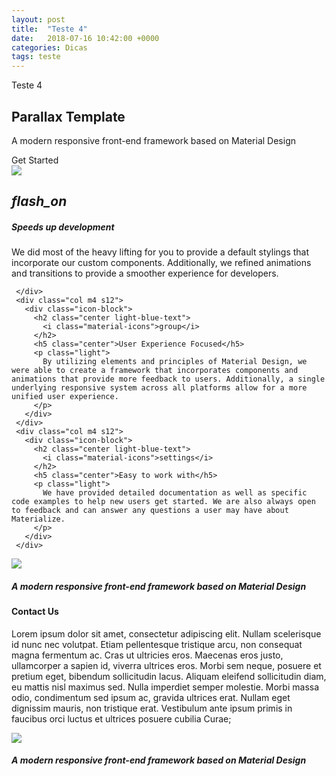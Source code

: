 ```yaml
---
layout: post
title:  "Teste 4"
date:   2018-07-16 10:42:00 +0000
categories: Dicas
tags: teste
---
```


Teste 4

<!-- Content -->
<div class="parallax-container center valign-wrapper">
  <div class="container">
    <div class="row">
      <div class="col s12 white-text">
        <h2 class="teal-text teal-text lighten-2">Parallax Template</h2>
        <p>A modern responsive front-end framework based on Material Design</p>
        <a class="waves-effect waves-light btn-large teal lighten-2">Get Started</a>
      </div>
    </div>
  </div>
  
  <div class="parallax">
    <img src="https://images.unsplash.com/photo-1429081172764-c0ee67ab9afd?dpr=1&auto=format&fit=crop&w=1500&h=927&q=80&cs=tinysrgb&crop=">
  </div>

</div>

<div class="container">
  <div class="row">
     <div class="col m4 s12">
       <div class="icon-block">
         <h2 class="center light-blue-text">
           <i class="material-icons">flash_on</i>  
         </h2>
         <h5 class="center">Speeds up development</h5>
         <p class="light">
           We did most of the heavy lifting for you to provide a default stylings that incorporate our custom components. Additionally, we refined animations and transitions to provide a smoother experience for developers.
         </p>
       </div>
       
     </div>
     <div class="col m4 s12">
       <div class="icon-block">
         <h2 class="center light-blue-text">
           <i class="material-icons">group</i>  
         </h2>
         <h5 class="center">User Experience Focused</h5>
         <p class="light">
           By utilizing elements and principles of Material Design, we were able to create a framework that incorporates components and animations that provide more feedback to users. Additionally, a single underlying responsive system across all platforms allow for a more unified user experience.
         </p>
       </div> 
     </div>
     <div class="col m4 s12">
       <div class="icon-block">
         <h2 class="center light-blue-text">
           <i class="material-icons">settings</i>  
         </h2>
         <h5 class="center">Easy to work with</h5>
         <p class="light">
           We have provided detailed documentation as well as specific code examples to help new users get started. We are also always open to feedback and can answer any questions a user may have about Materialize.
         </p>
       </div> 
     </div>
   </div>
</div>

<div class="parallax-container center valign-wrapper">
  <div class="parallax"><img src="https://images.unsplash.com/photo-1463780324318-d1a8ddc05a11?dpr=1&auto=format&fit=crop&w=1500&h=1000&q=80&cs=tinysrgb&crop=">
  </div>
  
  <div class="container white-text">
    <div class="row">
      <div class="col s12">
        <h5>A modern responsive front-end framework based on Material Design</h5>
      </div>
    </div>
  </div>
</div>

<div class="container center-align">
 <div class="section">
    <div class="row">
    <div class="col s12">
      <h4>Contact Us</h4>
      <p class="light left-align">
        Lorem ipsum dolor sit amet, consectetur adipiscing elit. Nullam scelerisque id nunc nec volutpat. Etiam pellentesque tristique arcu, non consequat magna fermentum ac. Cras ut ultricies eros. Maecenas eros justo, ullamcorper a sapien id, viverra ultrices eros. Morbi sem neque, posuere et pretium eget, bibendum sollicitudin lacus. Aliquam eleifend sollicitudin diam, eu mattis nisl maximus sed. Nulla imperdiet semper molestie. Morbi massa odio, condimentum sed ipsum ac, gravida ultrices erat. Nullam eget dignissim mauris, non tristique erat. Vestibulum ante ipsum primis in faucibus orci luctus et ultrices posuere cubilia Curae;
      </p>
    </div>      
  </div>
  </div>
</div>

<div class="parallax-container center valign-wrapper">
  <div class="parallax"><img src="https://images.unsplash.com/photo-1489289827069-adf270f4f417?dpr=1&auto=format&fit=crop&w=1500&h=2250&q=80&cs=tinysrgb&crop=">
  </div>
  
  <div class="container white-text">
    <div class="row">
      <div class="col s12">
        <h5>A modern responsive front-end framework based on Material Design</h5>
      </div>
    </div>
  </div>
</div>




<!-- Iniciar parallax -->
<script type="text/javascript">
$(document).ready(function(){
  $('.parallax').parallax();
});
</script>

